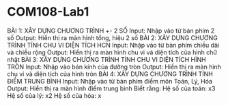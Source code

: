 # COM108-Lab1
BÀI 1: XÂY DỰNG CHƯƠNG TRÌNH +- 2 SỐ
  Input: Nhập vào từ bàn phím 2 số
  Output: Hiển thị ra màn hình tổng, hiệu 2 số
BÀI 2: XÂY DỰNG CHƯƠNG TRÌNH TÍNH CHU VI DIỆN TÍCH HCN
  Input: Nhập vào từ bàn phím chiều dài và chiều rộng
  Output: Hiển thị ra màn hình chu vi và diện tích của hình chữ nhật
BÀI 3: XÂY DỰNG CHƯƠNG TRÌNH TÍNH CHU VI DIỆN TÍCH HÌNH TRÒN
  Input: Nhập vào bán kính của đường tròn
  Output: Hiển thị ra màn hình chu vi và diện tích của hình tròn
BÀI 4: XÂY DỰNG CHƯƠNG TRÌNH TÍNH ĐIỂM TRUNG BÌNH
  Input: Nhập vào từ bàn phím điểm môn Toán, Lý, Hóa
  Output: Hiển thị ra màn hình điểm trung bình
Biết rằng:
  Hệ số của toán: x3
  Hệ số của lý: x2
  Hệ số của hóa: x
